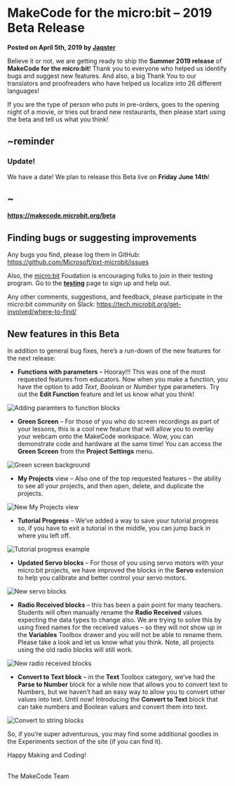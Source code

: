 # MakeCode for the micro:bit – 2019 Beta Release 

**Posted on April 5th, 2019 by [Jaqster](https://github.com/jaqster)**

Believe it or not, we are getting ready to ship the **Summer 2019 release** of **MakeCode for the micro:bit**! Thank you to everyone who helped us identify bugs and suggest new features. And also, a big Thank You to our translators and proofreaders who have helped us localize into 26 different languages!

If you are the type of person who puts in pre-orders, goes to the opening night of a movie, or tries out brand new restaurants, then please start using the beta and tell us what you think!

## ~reminder

### Update!

We have a date! We plan to release this Beta live on **Friday June 14th**!

## ~

**https://makecode.microbit.org/beta**

## Finding bugs or suggesting improvements

Any bugs you find, please log them in GitHub: https://github.com/Microsoft/pxt-microbit/issues

Also, the [micro:bit](https://microbit.org) Foudation is encouraging folks to join in their testing program. Go to the **[testing](https://microbit.org/testing)** page to sign up and help out.

Any other comments, suggestions, and feedback, please participate in the micro:bit community on Slack: https://tech.microbit.org/get-involved/where-to-find/

## New features in this Beta

In addition to general bug fixes, here’s a run-down of the new features for the next release:

* **Functions with parameters** – Hooray!!! This was one of the most requested features from educators. Now when you make a function, you have the option to add _Text_, _Boolean_ or _Number_ type parameters. Try out the **Edit Function** feature and let us know what you think!

![Adding paramters to function blocks](/static/blog/microbit/2019-beta/functions.gif)

* **Green Screen** – For those of you who do screen recordings as part of your lessons, this is a cool new feature that will allow you to overlay your webcam onto the MakeCode workspace. Wow,  you can demonstrate code and hardware at the same time! You can access the **Green Screen** from the **Project Settings** menu.

![Green screen background](/static/blog/microbit/2019-beta/green-screen.jpg)

* **My Projects** view – Also one of the top requested features – the ability to see all your projects, and then open, delete, and duplicate the projects.

![New My Projects view](/static/blog/microbit/2019-beta/my-projects.gif)

* **Tutorial Progress** – We’ve added a way to save your tutorial progress so, if you have to exit a tutorial in the middle, you can jump back in where you left off.

![Tutorial progress example](/static/blog/microbit/2019-beta/tutorials.gif)

* **Updated Servo blocks** – For those of you using servo motors with your micro:bit projects, we have improved the blocks in the **Servo** extension to help you calibrate and better control your servo motors.

![New servo blocks](/static/blog/microbit/2019-beta/servos.gif)

* **Radio Received blocks** – this has been a pain point for many teachers. Students will often manually rename the **Radio Received** values expecting the data types to change also. We are trying to solve this by using fixed names for the received values – so they will not show up in the **Variables** Toolbox drawer and you will not be able to rename them. Please take a look and let us know what you think. Note, all projects using the old radio blocks will still work.

![New radio received blocks](/static/blog/microbit/2019-beta/radio.gif)

* **Convert to Text block** – in the **Text** Toolbox category, we’ve had the **Parse to Number** block for a while now that allows you to convert text to Numbers, but we haven’t had an easy way to allow you to convert other values into text. Until now! Introducing the **Convert to Text** block that can take numbers and Boolean values and convert them into text.

![Convert to string blocks](/static/blog/microbit/2019-beta/convert-to-string.jpg)

So, if you’re super adventurous, you may find some additional goodies in the Experiments section of the site (if you can find it).

Happy Making and Coding!

<br/>
The MakeCode Team
